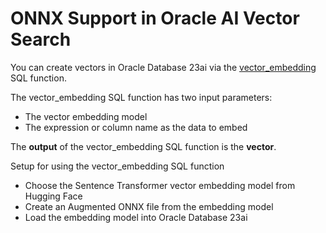 # ONNX Support in Oracle AI Vector Search

You can create vectors in Oracle Database 23ai via the [vector_embedding](https://docs.oracle.com/en/database/oracle/oracle-database/23/sqlrf/vector_embedding.html#GUID-5ED78260-6D21-4B6B-86E0-A1E70EFA11CA) SQL function.

The vector_embedding SQL function has two input parameters:
- The vector embedding model
- The expression or column name as the data to embed

The **output** of the vector_embedding SQL function is the **vector**.

Setup for using the vector_embedding SQL function
- Choose the Sentence Transformer vector embedding model from Hugging Face
- Create an Augmented ONNX file from the embedding model
- Load the embedding model into Oracle Database 23ai
